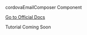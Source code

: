 cordovaEmailComposer Component

[Go to Official Docs](http://ngcordova.com/docs/plugins/emailComposer/)

Tutorial Coming Soon